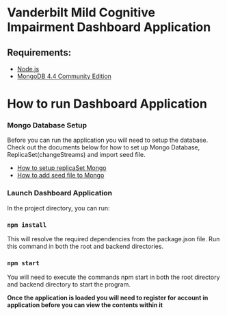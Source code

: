 # Vanderbilt Mild Cognitive Impairment Dashboard Application 


## Requirements:
- [Node.js](https://nodejs.org/en/)
- [MongoDB 4.4 Community Edition]( https://docs.mongodb.com/manual/administration/install-community/ ) 




# How to run Dashboard Application 


### Mongo Database Setup
Before you can run the application you will need to setup the database. Check out the documents below for how to set up Mongo Database, ReplicaSet(changeStreams) and import seed file.

- [How to setup replicaSet Mongo](https://github.com/VU-RASL/MTSU-RobotProject-Dashboard-Spring-2021/blob/main/How%20to%20setup%20replicaSet%20Mongo)
- [How to add seed file to Mongo](https://github.com/VU-RASL/MTSU-RobotProject-Dashboard-Spring-2021/blob/main/How%20to%20add%20seed%20file%20to%20mongodb)


### Launch Dashboard Application
In the project directory, you can run:

### `npm install`

This will resolve the required dependencies from the package.json file.
Run this command in both the root and backend directories.


### `npm start`
You will need to execute the commands npm start in both the root directory and backend directory to start the program.

**Once the application is loaded you will need to register for account in application before you can view the contents within it**




